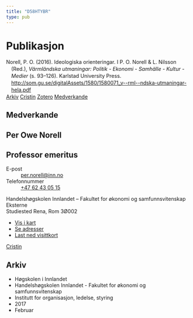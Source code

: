 ```yaml
---
title: "D58HTYBR"
type: pub
---
```

<h1>Publikasjon</h1>
<article id="csl-bib-container-D58HTYBR" class="csl-bib-container">
  <div class="csl-bib-body" style="line-height: 1.35; padding-left: 1em; text-indent:-1em;">
  <div class="csl-entry">Norell, P. O. (2016). Ideologiska orienteringar. I P. O. Norell &amp; L. Nilsson (Red.), <i>V&#xE4;rml&#xE4;ndska utmaningar: Politik - Ekonomi - Samh&#xE4;lle - Kultur - Medier</i> (s. 93&#x2013;126). Karlstad University Press. <a href="http://som.gu.se/digitalAssets/1580/1580071_v--rml--ndska-utmaningar-hela.pdf">http://som.gu.se/digitalAssets/1580/1580071_v--rml--ndska-utmaningar-hela.pdf</a></div>
</div>
  <div class="csl-bib-buttons">
    <a href="#taxonomy-article-D58HTYBR" class="csl-bib-button">Arkiv</a>
    <a href alt="Cristin URL" class="csl-bib-button">Cristin</a>
    <a href alt="Zotero URL" class="csl-bib-button">Zotero</a>
    <a href="#contributors-article-D58HTYBR" class="csl-bib-button">Medverkande</a>
  </div>
  <div id="csl-bib-meta-container-D58HTYBR"></div>
</article>
<div id="csl-bib-meta-D58HTYBR" class="csl-bib-meta">
  <article id="contributors-article-D58HTYBR" class="contributors-article">
    <h1>Medverkande</h1>
    <div class="personas">
<div class="vrtx-hinn-person-card">
<div class="photo">
<i class="lar la-user-circle missing-person"></i>
</div>
<div class="info">
<hgroup><h1>Per Owe Norell</h1>
<h2>Professor emeritus</h2>
</hgroup><dl>
<dt>E-post</dt>
<dd>
<a href="mailto:per.norell@inn.no">per.norell@inn.no</a>
</dd>
<dt>Telefonnummer</dt>
<dd><a href="tel:+4762430515">
+47 62 43 05 15
</a></dd>
</dl>
<p>
Handelshøgskolen Innlandet – Fakultet for økonomi og samfunnsvitenskap<br>
Eksterne<br>
Studiested Rena,
Rom 3Ø002
</p>
<ul class="vrtx-hinn-links">
<li><a href="https://www.google.com/maps?q=61.13620,11.37454">Vis i kart</a></li>
<li><a href="https://www.inn.no/finn-en-ansatt/per-norell.html#vrtx-hinn-addresses">Se adresser</a></li>
<li><a href="https://www.inn.no/finn-en-ansatt/per-norell.html?vrtx=vcf">Last ned visittkort</a></li>
</ul>
</div>
</div>
<a href="https://app.cristin.no/persons/show.jsf?id=328235" alt="Cristin URL" class="personas-cristin">Cristin</a>
</div>
  </article>
  <article id="taxonomy-article-D58HTYBR" class="taxonomy-article">
    <h1>Arkiv</h1>
    <ul>
      <li>Høgskolen i Innlandet</li>
      <li>Handelshøgskolen Innlandet - Fakultet for økonomi og samfunnsvitenskap</li>
      <li>Institutt for organisasjon, ledelse, styring</li>
      <li>2017</li>
      <li>Februar</li>
    </ul>
  </article>
</div>
